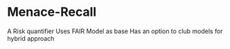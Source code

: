 # Menace-Recall
A Risk quantifier
Uses FAIR Model as base
Has an option to club models for hybrid approach
